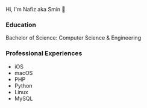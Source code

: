 

Hi, I'm Nafiz aka Smin 👋

### Education
Bachelor of Science: Computer Science & Engineering

### Professional Experiences 

- iOS
- macOS
- PHP
- Python
- Linux
- MySQL

